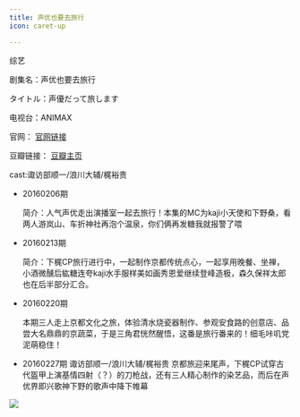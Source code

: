 ```yaml
---
title: 声优也要去旅行
icon: caret-up

---
```

综艺

剧集名：声优也要去旅行

タイトル：声優だって旅します

电视台：ANIMAX

官网： [官网链接](https://www.animax.co.jp/special/koetabi/)

豆瓣链接： [豆瓣主页](https://movie.douban.com/subject/33459825/)

cast:诹访部顺一/浪川大辅/梶裕贵

*   20160206期

    简介：人气声优走出演播室一起去旅行！本集的MC为kaji小天使和下野桑，看两人游岚山、车折神社再泡个温泉，你们俩再发糖我就报警了喂

*   20160213期

    简介：下梶CP旅行进行中，一起制作京都传统点心，一起享用晚餐、坐禅，小酒微醺后紘糖连夸kaji水手服样美如画秀恩爱继续登峰造极，森久保祥太郎也在后半部分汇合。 ​​​

*   20160220期

    本期三人走上京都文化之旅，体验清水烧瓷器制作、参观安食路的创意店、品尝大名鼎鼎的京蔬菜，于是三角君恍然醒悟，这番是旅行番来的！细毛咔叽党泥萌稳住！ ​​​

*   20160227期
    诹访部顺一/浪川大辅/梶裕贵 京都旅迎来尾声，下梶CP试穿古代盔甲上演基情四射（？）的刀枪战，还有三人精心制作的染艺品，而后在声优界即兴歌神下野的歌声中降下帷幕

![](https://listpic.tsgsanjiao.com/other/sy20160206.jpg)
